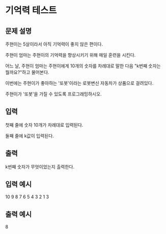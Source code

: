 # 기억력 테스트
## 문제 설명      
주현이는 5살이라서 아직 기억력이 좋지 않은 편이다.

주현이 엄마는 주현이의 기억력을 향상시키기 위해 매일 훈련을 시킨다.

어느 날, 주현이 엄마는 주현이에게 10개의 숫자를 차례대로 말한 다음 "k번째 숫자는 뭘까요?"하고 물어본다.

이번에는 주현이가 좋아하는 '또봇'이라는 로봇변신 자동차가 상품으로 걸려있다.

주현이가 '또봇'을 가질 수 있도록 프로그래밍하시오.

## 입력
첫째 줄에 숫자 10개가 차례대로 입력된다.

둘째 줄에 k값이 입력된다. 

## 출력
k번째 숫자가 무엇이었는지 출력한다.

## 입력 예시   
10 9 8 7 6 5 4 3 2 1
3

## 출력 예시
8